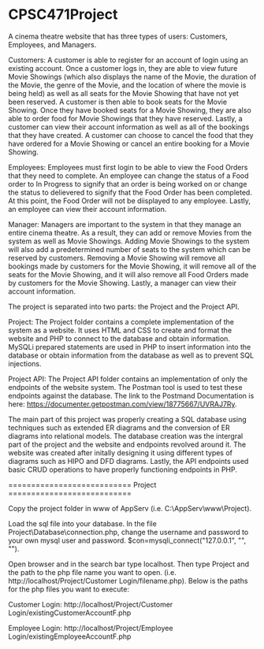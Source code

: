 # CPSC471Project

A cinema theatre website that has three types of users: Customers, Employees, and Managers. 

Customers: A customer is able to register for an account of login using an existing account. Once a customer logs in, they are able to view future Movie Showings (which also displays the name of the Movie, the duration of the Movie, the genre of the Movie, and the location of where the movie is being held) as well as all seats for the Movie Showing that have not yet been reserved. A customer is then able to book seats for the Movie Showing. Once they have booked seats for a Movie Showing, they are also able to order food for Movie Showings that they have reserved. Lastly, a customer can view their account information as well as all of the bookings that they have created. A customer can choose to cancel the food that they have ordered for a Movie Showing or cancel an entire booking for a Movie Showing.

Employees: Employees must first login to be able to view the Food Orders that they need to complete. An employee can change the status of a Food order to In Progress to signify that an order is being worked on or change the status to delievered to signify that the Food Order has been completed. At this point, the Food Order will not be diisplayed to any employee. Lastly, an employee can view their account information.

Manager: Managers are important to the system in that they manage an entire cinema theatre. As a result, they can add or remove Movies from the system as well as Movie Showings. Adding Movie Showings to the system will also add a predetermined number of seats to the system which can be reserved by customers. Removing a Movie Showing will remove all bookings made by customers for the Movie Showing, it will remove all of the seats for the Movie Showing, and it will also remove all Food Orders made by customers for the Movie Showing. Lastly, a manager can view their account information.

The project is separated into two parts: the Project and the Project API. 

Project: The Project folder contains a complete implementation of the system as a website. It uses HTML and CSS to create and format the website and PHP to connect to the database and obtain information. MySQLi prepared statements are used in PHP to insert information into the database or obtain information from the database as well as to prevent SQL injections.

Project API: The Project API folder contains an implementation of only the endpoints of the website system. The Postman tool is used to test these endpoints against the database. The link to the Postmand Documentation is here: https://documenter.getpostman.com/view/18775667/UVRAJ7Ry.

The main part of this project was properly creating a SQL database using techniques such as extended ER diagrams and the conversion of ER diagrams into relational models. The database creation was the intergral part of the project and the website and endpoints revolved around it. The website was created after initally designing it using different types of diagrams such as HIPO and DFD diagrams. Lastly, the API endpoints used basic CRUD operations to have properly functioning endpoints in PHP. 

=========================== Project ===========================

Copy the project folder in www of AppServ (i.e. C:\AppServ\www\Project).

Load the sql file into your database. In the file Project\Database\connection.php,
change the username and password to your own mysql user and password.
$con=mysqli_connect("127.0.0.1", "<username here>", "<password here>").

Open browser and in the search bar type localhost.
Then type Project and the path to the php file name you want to open. (i.e. http://localhost/Project/Customer Login/filename.php).
Below is the paths for the php files you want to execute:

Customer Login: http://localhost/Project/Customer Login/existingCustomerAccountF.php

Employee Login: http://localhost/Project/Employee Login/existingEmployeeAccountF.php
